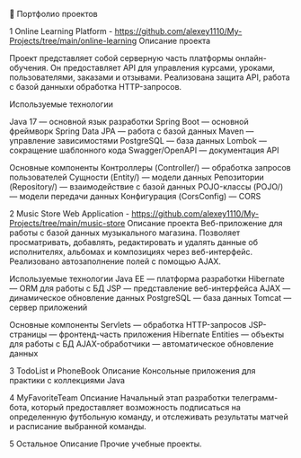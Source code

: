 📌 Портфолио проектов

1 Online Learning Platform - https://github.com/alexey1110/My-Projects/tree/main/online-learning
Описание проекта

Проект представляет собой серверную часть платформы онлайн-обучения. Он предоставляет API для управления курсами, уроками, пользователями, заказами и отзывами. 
Реализована защита API, работа с базой данныхи обработка HTTP-запросов.

Используемые технологии

Java 17 — основной язык разработки
Spring Boot — основной фреймворк
Spring Data JPA — работа с базой данных
Maven — управление зависимостями
PostgreSQL — база данных
Lombok — сокращение шаблонного кода
Swagger/OpenAPI — документация API

Основные компоненты
Контроллеры (Controller/) — обработка запросов пользователей
Сущности (Entity/) — модели данных
Репозитории (Repository/) — взаимодействие с базой данных
POJO-классы (POJO/) — модели передачи данных
Конфигурация (CorsConfig) — CORS

2 Music Store Web Application - https://github.com/alexey1110/My-Projects/tree/main/music-store
Описание проекта
Веб-приложение для работы с базой данных музыкального магазина. Позволяет просматривать, добавлять, редактировать и удалять данные об исполнителях, альбомах и композициях через веб-интерфейс. 
Реализовано автозаполнение полей с помощью AJAX.

Используемые технологии
Java EE — платформа разработки
Hibernate — ORM для работы с БД
JSP — представление веб-интерфейса
AJAX — динамическое обновление данных
PostgreSQL — база данных
Tomcat — сервер приложений

Основные компоненты
Servlets — обработка HTTP-запросов
JSP-страницы — фронтенд-часть приложения
Hibernate Entities — объекты для работы с БД
AJAX-обработчики — автоматическое обновление данных

3 TodoList и PhoneBook
Описание 
Консольные приложения для практики с коллекциями Java

4 MyFavoriteTeam
Опсиание
Начальный этап разработки телеграмм-бота, который предоставляет возможность подписаться на определенную футбольную команду, и отслеживать результаты матчей и расписание выбранной команды.

5 Остальное
Описание
Прочие учебные проекты.
